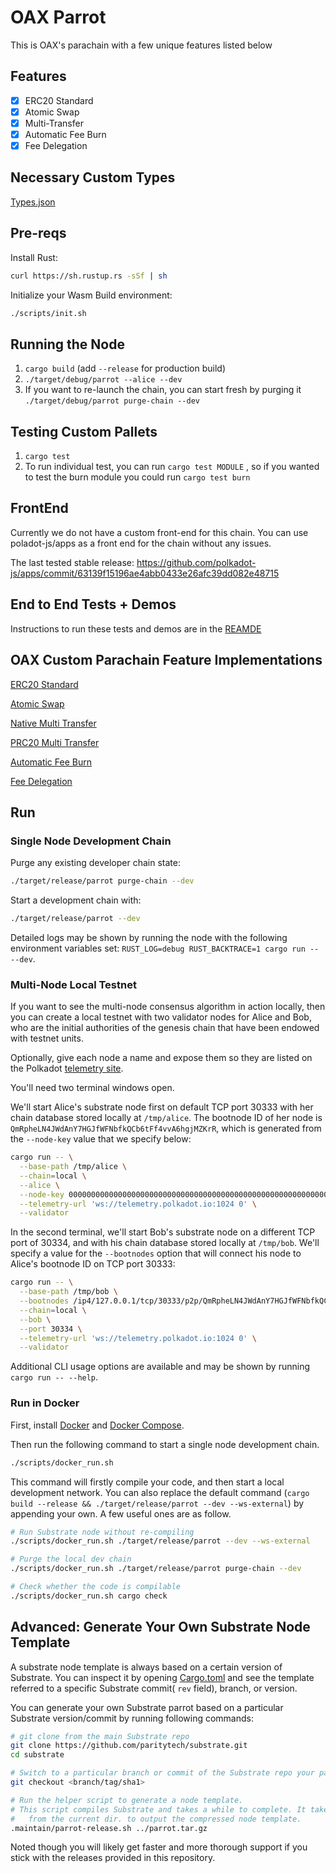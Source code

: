 # OAX Parrot 

This is OAX's parachain with a few unique features listed below

## Features 

- [x] ERC20 Standard 
- [x] Atomic Swap 
- [x] Multi-Transfer 
- [x] Automatic Fee Burn 
- [x] Fee Delegation

## Necessary Custom Types 

[Types.json](https://github.com/OAXFoundation/parrot/blob/master/js/src/types/types.json)

## Pre-reqs

Install Rust:

```bash
curl https://sh.rustup.rs -sSf | sh
```

Initialize your Wasm Build environment:

```bash
./scripts/init.sh
```


## Running the Node 

1) `cargo build` (add `--release` for production build)
2) `./target/debug/parrot --alice --dev`
3) If you want to re-launch the chain, you can start fresh by purging it `./target/debug/parrot purge-chain --dev`

## Testing Custom Pallets

1) `cargo test`
2) To run individual test, you can run `cargo test MODULE` , so if you wanted to test the burn module you could run `cargo test burn`

## FrontEnd

Currently we do not have a custom front-end for this chain. You can use poladot-js/apps as a front end for the chain without any issues. 

The last tested stable release: https://github.com/polkadot-js/apps/commit/63139f15196ae4abb0433e26afc39dd082e48715


## End to End Tests + Demos 

Instructions to run these tests and demos are in the [REAMDE](https://github.com/OAXFoundation/parrot/blob/master/js/README.md)



## OAX Custom Parachain Feature Implementations 

[ERC20 Standard](https://github.com/OAXFoundation/parrot/blob/master/pallets/prc20/src/lib.rs)

[Atomic Swap](https://github.com/OAXFoundation/parrot/blob/master/pallets/prc20/src/lib.rs#L220)

[Native Multi Transfer](https://github.com/OAXFoundation/parrot/blob/master/pallets/multi_transfer/src/lib.rs) 

[PRC20 Multi Transfer](https://github.com/OAXFoundation/parrot/blob/master/pallets/prc20/src/lib.rs#L234)

[Automatic Fee Burn](https://github.com/OAXFoundation/parrot/blob/master/pallets/burn/src/lib.rs)

[Fee Delegation](https://github.com/OAXFoundation/parrot/blob/master/pallets/delegation/src/lib.rs)



## Run

### Single Node Development Chain

Purge any existing developer chain state:

```bash
./target/release/parrot purge-chain --dev
```

Start a development chain with:

```bash
./target/release/parrot --dev
```

Detailed logs may be shown by running the node with the following environment variables set: `RUST_LOG=debug RUST_BACKTRACE=1 cargo run -- --dev`.

### Multi-Node Local Testnet

If you want to see the multi-node consensus algorithm in action locally, then you can create a local testnet with two validator nodes for Alice and Bob, who are the initial authorities of the genesis chain that have been endowed with testnet units.

Optionally, give each node a name and expose them so they are listed on the Polkadot [telemetry site](https://telemetry.polkadot.io/#/Local%20Testnet).

You'll need two terminal windows open.

We'll start Alice's substrate node first on default TCP port 30333 with her chain database stored locally at `/tmp/alice`. The bootnode ID of her node is `QmRpheLN4JWdAnY7HGJfWFNbfkQCb6tFf4vvA6hgjMZKrR`, which is generated from the `--node-key` value that we specify below:

```bash
cargo run -- \
  --base-path /tmp/alice \
  --chain=local \
  --alice \
  --node-key 0000000000000000000000000000000000000000000000000000000000000001 \
  --telemetry-url 'ws://telemetry.polkadot.io:1024 0' \
  --validator
```

In the second terminal, we'll start Bob's substrate node on a different TCP port of 30334, and with his chain database stored locally at `/tmp/bob`. We'll specify a value for the `--bootnodes` option that will connect his node to Alice's bootnode ID on TCP port 30333:

```bash
cargo run -- \
  --base-path /tmp/bob \
  --bootnodes /ip4/127.0.0.1/tcp/30333/p2p/QmRpheLN4JWdAnY7HGJfWFNbfkQCb6tFf4vvA6hgjMZKrR \
  --chain=local \
  --bob \
  --port 30334 \
  --telemetry-url 'ws://telemetry.polkadot.io:1024 0' \
  --validator
```

Additional CLI usage options are available and may be shown by running `cargo run -- --help`.

### Run in Docker

First, install [Docker](https://docs.docker.com/get-docker/) and [Docker Compose](https://docs.docker.com/compose/install/).

Then run the following command to start a single node development chain.

```bash
./scripts/docker_run.sh
```

This command will firstly compile your code, and then start a local development network. You can also replace the default command (`cargo build --release && ./target/release/parrot --dev --ws-external`) by appending your own. A few useful ones are as follow.

```bash
# Run Substrate node without re-compiling
./scripts/docker_run.sh ./target/release/parrot --dev --ws-external

# Purge the local dev chain
./scripts/docker_run.sh ./target/release/parrot purge-chain --dev

# Check whether the code is compilable
./scripts/docker_run.sh cargo check
```

## Advanced: Generate Your Own Substrate Node Template

A substrate node template is always based on a certain version of Substrate. You can inspect it by
opening [Cargo.toml](Cargo.toml) and see the template referred to a specific Substrate commit(
`rev` field), branch, or version.

You can generate your own Substrate parrot based on a particular Substrate
version/commit by running following commands:

```bash
# git clone from the main Substrate repo
git clone https://github.com/paritytech/substrate.git
cd substrate

# Switch to a particular branch or commit of the Substrate repo your parrot based on
git checkout <branch/tag/sha1>

# Run the helper script to generate a node template.
# This script compiles Substrate and takes a while to complete. It takes a relative file path
#   from the current dir. to output the compressed node template.
.maintain/parrot-release.sh ../parrot.tar.gz
```

Noted though you will likely get faster and more thorough support if you stick with the releases
provided in this repository.
